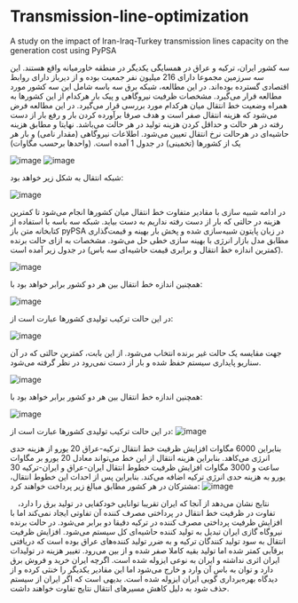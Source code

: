 # Transmission-line-optimization
A study on the impact of Iran-Iraq-Turkey transmission lines capacity on the generation cost using PyPSA

سه کشور ایران، ترکیه و عراق در همسایگی یکدیگر در منطقه خاورمیانه واقع هستند. این سه سرزمین مجموعا دارای 216 میلیون نفر جمعیت بوده و از دیرباز دارای روابط اقتصادی گسترده بوده‌اند. در این مطالعه، شبکه برق سه باسه شامل این سه کشور مورد مطالعه قرار می‌گیرد. مشخصات ظرفیت نیروگاهی و پیک بار هرکدام از این کشورها به همراه وضعیت خط انتقال میان هرکدام مورد بررسی قرار می‌گیرد. در این مطالعه فرض می‌شود که هزینه انتقال صفر است و هدف صرفا برآورده کردن بار و رفع بار از دست رفته در هر حالت و حداقل کردن هزینه تولید در هر حالت می‌باشد. نهایتا و مطابق هزینه حاشیه‌ای در هرحالت نرخ انتقال تعیین می‌شود.
اطلاعات نیروگاهی (مقدار نامی) و بار هر یک از کشورها (تخمینی) در جدول 1 آمده است. (واحدها برحسب مگاوات)

![image](https://github.com/Ahsnazari/Transmission-line-optimization/assets/118515566/f71f2e8d-7318-4135-9f0f-21bb0770255d)
![image](https://github.com/Ahsnazari/Transmission-line-optimization/assets/118515566/96c3b9e1-a53b-42fb-b685-a5dfbdf924cc)



شبکه انتقال به شکل زیر خواهد بود:
 
 ![image](https://github.com/Ahsnazari/Transmission-line-optimization/assets/118515566/784bf727-f746-47c2-b229-56faeb6b91cb)

 در ادامه شبیه سازی با مقادیر متفاوت خط انتقال میان کشورها انجام می‌شود تا کمترین هزینه در حالتی که بار از دست رفته نداریم به دست بیاید.
شبکه سه باسه با استفاده از کتابخانه متن باز pyPSA در زبان پایتون شبیه‌سازی شده و پخش بار بهینه و قیمت‌گذاری مطابق مدل بازار انرژی با بهینه سازی خطی حل می‌شود.
مشخصات به ازای حالت برنده (کمترین اندازه خط انتقال و برابری قیمت حاشیه‌ای سه باس) در جدول زیر آمده است.

![image](https://github.com/Ahsnazari/Transmission-line-optimization/assets/118515566/d5a966a1-e380-49be-9d5f-009e67d48cbb)



همچنین اندازه خط انتقال بین هر دو کشور برابر خواهد بود با:

![image](https://github.com/Ahsnazari/Transmission-line-optimization/assets/118515566/86cbf9b2-d128-4efa-976b-4f3700f50dd3)


در این حالت ترکیب تولیدی کشورها عبارت است از:

![image](https://github.com/Ahsnazari/Transmission-line-optimization/assets/118515566/21f4aed4-9806-4de3-96c6-d49956021434)


جهت مقایسه یک حالت غیر برنده انتخاب می‌شود. از این بابت، کمترین حالتی که در آن سناریو پایداری سیستم حفظ شده و بار از دست نمی‌رود در نظر گرفته می‌شود.

![image](https://github.com/Ahsnazari/Transmission-line-optimization/assets/118515566/65d86631-56c9-46c2-8e5d-d87bd8ca9f5b)


همچنین اندازه خط انتقال بین هر دو کشور برابر خواهد بود با:

![image](https://github.com/Ahsnazari/Transmission-line-optimization/assets/118515566/15d0afe8-3ff5-4644-8fa4-7dbf15b595e9)


در این حالت ترکیب تولیدی کشورها عبارت است از:
![image](https://github.com/Ahsnazari/Transmission-line-optimization/assets/118515566/507df739-d101-4009-9a70-849d5451ed59)


بنابراین 6000 مگاوات افزایش ظرفیت خط انتقال ترکیه-عراق 20 یورو از هزینه حدی انرژی می‌کاهد. بنابراین هزینه انتقال از این خط می‌تواند معادل 20 یورو بر مگاوات ساعت و 3000 مگاوات افزایش ظرفیت خطوط انتقال ایران-عراق و ایران-ترکیه 30 یورو به هزینه حدی انرژی ترکیه اضافه می‌کند. بنابراین پس از احداث این خطوط انتقال، مشترکان در هر کشور مطابق مبالغ زیر پرداخت خواهند کرد:
![image](https://github.com/Ahsnazari/Transmission-line-optimization/assets/118515566/41a9691c-4ce1-409a-ba98-3c8f2a995448)


 نتایج نشان می‌دهد از آنجا که ایران تقریبا توانایی خودکفایی در تولید برق را دارد، تفاوت در ظرفیت خط انتقال در پرداختی مصرف کننده آن تفاوتی ایجاد نمی‌کند اما با افزایش ظرفیت پرداختی مصرف کننده در ترکیه دقیقا دو برابر می‌شود.
در حالت برنده نیروگاه گازی ایران تبدیل به تولید کننده حاشیه‌ای کل سیستم می‌شود.
افزایش ظرفیت انتقال به سود تولید کنندگان ترکیه و به ضرر تولید کننده‌های عراق بوده است که دریافتی برقآبی کمتر شده اما تولید بقیه کاملا صفر شده و از بین می‌رود. تغییر هزینه در تولیدات ایران اثری نداشته و ایران به نوعی ایزوله شده است. اگرچه ایران خرید و فروش برق دارد و توان به باس‌ آن وارد و خارج می‌شود اما این مقادیر یکدیگر را خنثی کرده و از دیدگاه بهره‌برداری گویی ایران ایزوله شده است. بدیهی است که اگر ایران از سیستم حذف شود به دلیل کاهش مسیرهای انتقال نتایج تفاوت خواهند داشت.



